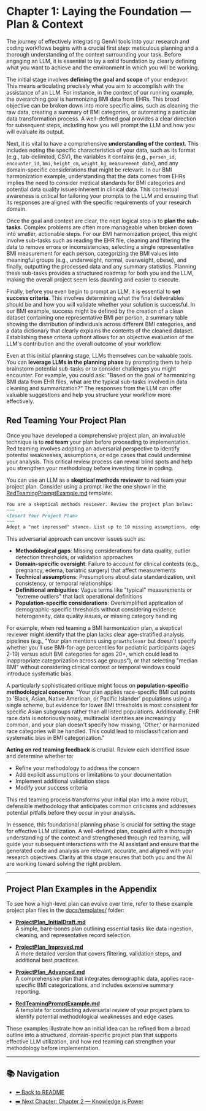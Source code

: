 # Chapter 1: Laying the Foundation — Plan & Context

The journey of effectively integrating GenAI tools into your research and coding workflows begins with a crucial first step: meticulous planning and a thorough understanding of the context surrounding your task. Before engaging an LLM, it is essential to lay a solid foundation by clearly defining what you want to achieve and the environment in which you will be working.

The initial stage involves **defining the goal and scope** of your endeavor. This means articulating precisely what you aim to accomplish with the assistance of an LLM. For instance, in the context of our running example, the overarching goal is harmonizing BMI data from EHRs. This broad objective can be broken down into more specific aims, such as cleaning the raw data, creating a summary of BMI categories, or automating a particular data transformation process. A well-defined goal provides a clear direction for subsequent steps, including how you will prompt the LLM and how you will evaluate its output.

Next, it is vital to have a comprehensive **understanding of the context**. This includes noting the specific characteristics of your data, such as its format (e.g., tab-delimited, CSV), the variables it contains (e.g., `person_id`, `encounter_id`, `bmi`, `height_cm`, `weight_kg`, `measurement_date`), and any domain-specific considerations that might be relevant. In our BMI harmonization example, understanding that the data comes from EHRs implies the need to consider medical standards for BMI categories and potential data quality issues inherent in clinical data. This contextual awareness is critical for tailoring your prompts to the LLM and ensuring that its responses are aligned with the specific requirements of your research domain.

Once the goal and context are clear, the next logical step is to **plan the sub-tasks**. Complex problems are often more manageable when broken down into smaller, actionable steps. For our BMI harmonization project, this might involve sub-tasks such as reading the EHR file, cleaning and filtering the data to remove errors or inconsistencies, selecting a single representative BMI measurement for each person, categorizing the BMI values into meaningful groups (e.g., underweight, normal, overweight, obese), and finally, outputting the processed data and any summary statistics. Planning these sub-tasks provides a structured roadmap for both you and the LLM, making the overall project seem less daunting and easier to execute.

Finally, before you even begin to prompt an LLM, it is essential to **set success criteria**. This involves determining what the final deliverables should be and how you will validate whether your solution is successful. In our BMI example, success might be defined by the creation of a clean dataset containing one representative BMI per person, a summary table showing the distribution of individuals across different BMI categories, and a data dictionary that clearly explains the contents of the cleaned dataset. Establishing these criteria upfront allows for an objective evaluation of the LLM's contribution and the overall outcome of your workflow.

Even at this initial planning stage, LLMs themselves can be valuable tools. You can **leverage LLMs in the planning phase** by prompting them to help brainstorm potential sub-tasks or to consider challenges you might encounter. For example, you could ask: "Based on the goal of harmonizing BMI data from EHR files, what are the typical sub-tasks involved in data cleaning and summarization?" The responses from the LLM can offer valuable suggestions and help you structure your workflow more effectively.

## Red Teaming Your Project Plan

Once you have developed a comprehensive project plan, an invaluable technique is to **red team** your plan before proceeding to implementation. Red teaming involves adopting an adversarial perspective to identify potential weaknesses, assumptions, or edge cases that could undermine your analysis. This critical review process can reveal blind spots and help you strengthen your methodology before investing time in coding.

You can use an LLM as a **skeptical methods reviewer** to red team your project plan. Consider using a prompt like the one shown in the [RedTeamingPromptExample.md](../docs/templates/RedTeamingPromptExample.md) template:

```markdown
You are a skeptical methods reviewer. Review the project plan below:
~~~
<Insert Your Project Plan>
~~~
Adopt a "not impressed" stance. List up to 10 missing assumptions, edge cases, or ambiguities that could be challenged by a critical reviewer. For each, write in 1-2 concise bullet points explaining why it could be problematic.
```

This adversarial approach can uncover issues such as:
- **Methodological gaps**: Missing considerations for data quality, outlier detection thresholds, or validation approaches
- **Domain-specific oversight**: Failure to account for clinical contexts (e.g., pregnancy, edema, bariatric surgery) that affect measurements
- **Technical assumptions**: Presumptions about data standardization, unit consistency, or temporal relationships
- **Definitional ambiguities**: Vague terms like "typical" measurements or "extreme outliers" that lack operational definitions
- **Population-specific considerations**: Oversimplified application of demographic-specific thresholds without considering evidence heterogeneity, data quality issues, or missing category handling

For example, when red teaming a BMI harmonization plan, a skeptical reviewer might identify that the plan lacks clear age-stratified analysis pipelines (e.g., "Your plan mentions using `growthcleanr` but doesn't specify whether you'll use BMI-for-age percentiles for pediatric participants (ages 2-19) versus adult BMI categories for ages 20+, which could lead to inappropriate categorization across age groups"), or that selecting "median BMI" without considering clinical context or temporal windows could introduce systematic bias.

A particularly sophisticated critique might focus on **population-specific methodological concerns**: "Your plan applies race-specific BMI cut points to 'Black, Asian, Native American, or Pacific Islander' populations using a single scheme, but evidence for lower BMI thresholds is most consistent for specific Asian subgroups rather than all listed populations. Additionally, EHR race data is notoriously noisy, multiracial identities are increasingly common, and your plan doesn't specify how missing, 'Other,' or harmonized race categories will be handled. This could lead to misclassification and systematic bias in BMI categorization."

**Acting on red teaming feedback** is crucial. Review each identified issue and determine whether to:
- Refine your methodology to address the concern
- Add explicit assumptions or limitations to your documentation
- Implement additional validation steps
- Modify your success criteria

This red teaming process transforms your initial plan into a more robust, defensible methodology that anticipates common criticisms and addresses potential pitfalls before they occur in your analysis.

In essence, this foundational planning phase is crucial for setting the stage for effective LLM utilization. A well-defined plan, coupled with a thorough understanding of the context and strengthened through red teaming, will guide your subsequent interactions with the AI assistant and ensure that the generated code and analysis are relevant, accurate, and aligned with your research objectives. Clarity at this stage ensures that both you and the AI are working toward solving the right problem.

---

## **Project Plan Examples in the Appendix**

To see how a high-level plan can evolve over time, refer to these example project plan files in the [docs/templates/](../docs/templates/) folder:

- **[ProjectPlan_InitialDraft.md](../docs/templates/ProjectPlan_InitialDraft.md)**  
  A simple, bare-bones plan outlining essential tasks like data ingestion, cleaning, and representative record selection.

- **[ProjectPlan_Improved.md](../docs/templates/ProjectPlan_Improved.md)**  
  A more detailed version that covers filtering, validation steps, and additional best practices.

- **[ProjectPlan_Advanced.md](../docs/templates/ProjectPlan_Advanced.md)**  
  A comprehensive plan that integrates demographic data, applies race-specific BMI categorizations, and includes extensive summary reporting.

- **[RedTeamingPromptExample.md](../docs/templates/RedTeamingPromptExample.md)**  
  A template for conducting adversarial review of your project plans to identify potential methodological weaknesses and edge cases.

These examples illustrate how an initial idea can be refined from a broad outline into a structured, domain-specific project plan that supports effective LLM utilization, and how red teaming can strengthen your methodology before implementation.

---

## 📚 Navigation

- [⬅️ Back to README](../README.md)
- [➡️ Next Chapter: Chapter 2 — Knowledge is Power](Chapter02_KnowledgeIsPower.md)
